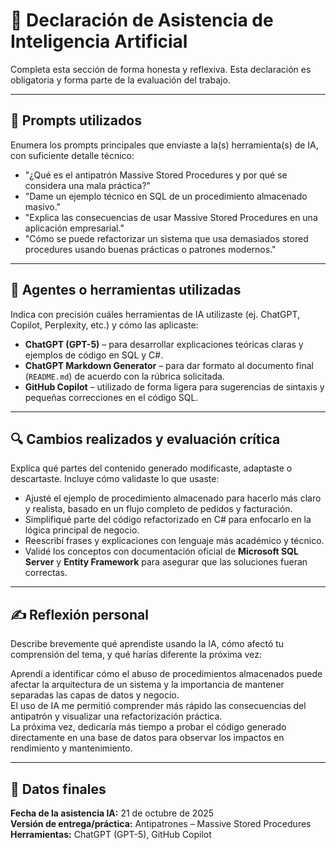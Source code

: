# 📄 Declaración de Asistencia de Inteligencia Artificial

Completa esta sección de forma honesta y reflexiva. Esta declaración es obligatoria y forma parte de la evaluación del trabajo.

---

## 📌 Prompts utilizados

Enumera los prompts principales que enviaste a la(s) herramienta(s) de IA, con suficiente detalle técnico:

- "¿Qué es el antipatrón Massive Stored Procedures y por qué se considera una mala práctica?"  
- "Dame un ejemplo técnico en SQL de un procedimiento almacenado masivo."  
- "Explica las consecuencias de usar Massive Stored Procedures en una aplicación empresarial."  
- "Cómo se puede refactorizar un sistema que usa demasiados stored procedures usando buenas prácticas o patrones modernos."  

---

## 🧠 Agentes o herramientas utilizadas

Indica con precisión cuáles herramientas de IA utilizaste (ej. ChatGPT, Copilot, Perplexity, etc.) y cómo las aplicaste:

- **ChatGPT (GPT-5)** – para desarrollar explicaciones teóricas claras y ejemplos de código en SQL y C#.  
- **ChatGPT Markdown Generator** – para dar formato al documento final (`README.md`) de acuerdo con la rúbrica solicitada.  
- **GitHub Copilot** – utilizado de forma ligera para sugerencias de sintaxis y pequeñas correcciones en el código SQL.  

---

## 🔍 Cambios realizados y evaluación crítica

Explica qué partes del contenido generado modificaste, adaptaste o descartaste. Incluye cómo validaste lo que usaste:

- Ajusté el ejemplo de procedimiento almacenado para hacerlo más claro y realista, basado en un flujo completo de pedidos y facturación.  
- Simplifiqué parte del código refactorizado en C# para enfocarlo en la lógica principal de negocio.  
- Reescribí frases y explicaciones con lenguaje más académico y técnico.  
- Validé los conceptos con documentación oficial de **Microsoft SQL Server** y **Entity Framework** para asegurar que las soluciones fueran correctas.  

---

## ✍️ Reflexión personal

Describe brevemente qué aprendiste usando la IA, cómo afectó tu comprensión del tema, y qué harías diferente la próxima vez:

Aprendí a identificar cómo el abuso de procedimientos almacenados puede afectar la arquitectura de un sistema y la importancia de mantener separadas las capas de datos y negocio.  
El uso de IA me permitió comprender más rápido las consecuencias del antipatrón y visualizar una refactorización práctica.  
La próxima vez, dedicaría más tiempo a probar el código generado directamente en una base de datos para observar los impactos en rendimiento y mantenimiento.

---

## 📅 Datos finales

**Fecha de la asistencia IA:** 21 de octubre de 2025  
**Versión de entrega/práctica:** Antipatrones – Massive Stored Procedures  
**Herramientas:** ChatGPT (GPT-5), GitHub Copilot  
